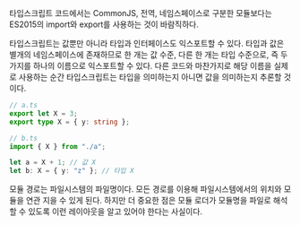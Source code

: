 타입스크립트 코드에서는 CommonJS, 전역, 네임스페이스로 구분한 모듈보다는 ES2015의 import와 export를 사용하는 것이 바람직하다.

타입스크립트는 값뿐만 아니라 타입과 인터페이스도 익스포트할 수 있다.
타입과 값은 별개의 네임스페이스에 존재하므로 한 개는 값 수준, 다른 한 개는 타입 수준으로, 즉 두 가지를 하나의 이름으로 익스포트할 수 있다.
다른 코드와 마찬가지로 해당 이름을 실제로 사용하는 순간 타입스크립트는 타입을 의미하는지 아니면 값을 의미하는지 추론할 것이다.

```typescript
// a.ts
export let X = 3;
export type X = { y: string };

// b.ts
import { X } from "./a";

let a = X + 1; // 값 X
let b: X = { y: "z" }; // 타입 X
```

모듈 경로는 파일시스템의 파일명이다. 모든 경로를 이용해 파일시스템에서의 위치와 모듈을 연관 지을 수 있게 된다.
하지만 더 중요한 점은 모듈 로더가 모듈명을 파일로 해석할 수 있도록 이런 레이아웃을 알고 있어야 한다는 사실이다.
